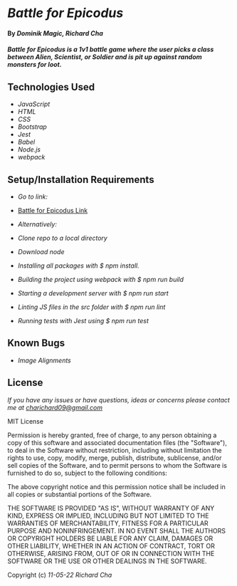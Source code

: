 # _Battle for Epicodus_

#### By _**Dominik Magic, Richard Cha**_

#### _Battle for Epicodus is a 1v1 battle game where the user picks a class between Alien, Scientist, or Soldier and is pit up against random monsters for loot._

## Technologies Used

* _JavaScript_
* _HTML_
* _CSS_
* _Bootstrap_
* _Jest_
* _Babel_
* _Node.js_ 
* _webpack_

## Setup/Installation Requirements

* _Go to link:_
* [Battle for Epicodus Link](https://charichard09.github.io/rpg-game/)

* _Alternatively:_
* _Clone repo to a local directory_
* _Download node_
* _Installing all packages with $ npm install._
* _Building the project using webpack with $ npm run build_
* _Starting a development server with $ npm run start_
* _Linting JS files in the src folder with $ npm run lint_
* _Running tests with Jest using $ npm run test_

## Known Bugs

* _Image Alignments_

## License

_If you have any issues or have questions, ideas or concerns please contact me at [charichard09@gmail.com](mailto:charichard09@gmail.com)_

MIT License

Permission is hereby granted, free of charge, to any person obtaining a copy
of this software and associated documentation files (the "Software"), to deal
in the Software without restriction, including without limitation the rights
to use, copy, modify, merge, publish, distribute, sublicense, and/or sell
copies of the Software, and to permit persons to whom the Software is
furnished to do so, subject to the following conditions:

The above copyright notice and this permission notice shall be included in all
copies or substantial portions of the Software.

THE SOFTWARE IS PROVIDED "AS IS", WITHOUT WARRANTY OF ANY KIND, EXPRESS OR
IMPLIED, INCLUDING BUT NOT LIMITED TO THE WARRANTIES OF MERCHANTABILITY,
FITNESS FOR A PARTICULAR PURPOSE AND NONINFRINGEMENT. IN NO EVENT SHALL THE
AUTHORS OR COPYRIGHT HOLDERS BE LIABLE FOR ANY CLAIM, DAMAGES OR OTHER
LIABILITY, WHETHER IN AN ACTION OF CONTRACT, TORT OR OTHERWISE, ARISING FROM,
OUT OF OR IN CONNECTION WITH THE SOFTWARE OR THE USE OR OTHER DEALINGS IN THE
SOFTWARE.

Copyright (c) _11-05-22_ _Richard Cha_
